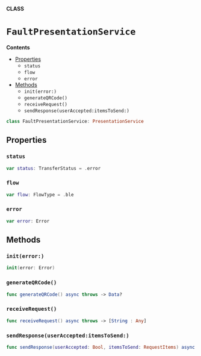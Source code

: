 **CLASS**

# `FaultPresentationService`

**Contents**

- [Properties](#properties)
  - `status`
  - `flow`
  - `error`
- [Methods](#methods)
  - `init(error:)`
  - `generateQRCode()`
  - `receiveRequest()`
  - `sendResponse(userAccepted:itemsToSend:)`

```swift
class FaultPresentationService: PresentationService
```

## Properties
### `status`

```swift
var status: TransferStatus = .error
```

### `flow`

```swift
var flow: FlowType = .ble
```

### `error`

```swift
var error: Error
```

## Methods
### `init(error:)`

```swift
init(error: Error)
```

### `generateQRCode()`

```swift
func generateQRCode() async throws -> Data?
```

### `receiveRequest()`

```swift
func receiveRequest() async throws -> [String : Any]
```

### `sendResponse(userAccepted:itemsToSend:)`

```swift
func sendResponse(userAccepted: Bool, itemsToSend: RequestItems) async throws
```

